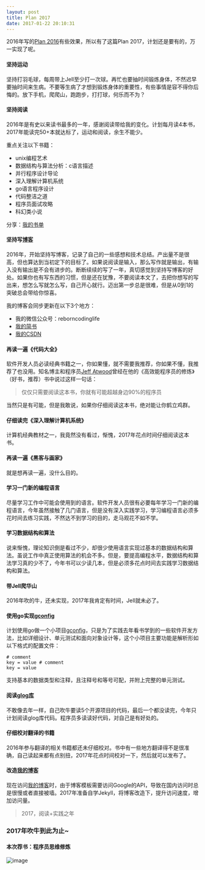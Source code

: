 ```yaml
---
layout: post
title: Plan 2017
date: 2017-01-22 20:10:31
---
```


2016年写的[Plan 2016](http://reborncodinglife.com/2016/01/13/plan-2016/)有些效果，所以有了这篇Plan 2017，计划还是要有的，万一实现了呢。

#### 坚持运动

坚持打羽毛球，每周带上Jell至少打一次球。再忙也要抽时间锻炼身体，不然迟早要抽时间来生病。不要等生病了才想到锻炼身体的重要性，有些事情是容不得你后悔的。放下手机，爬爬山，跑跑步，打打球，何乐而不为？

#### 坚持阅读

2016年是有史以来读书最多的一年，感谢阅读带给我的变化。计划每月读4本书，2017年能读完50+本就达标了，运动和阅读，余生不能少。

重点关注以下书籍：

- unix编程艺术
- 数据结构与算法分析：c语言描述
- 并行程序设计导论
- 深入理解计算机系统
- go语言程序设计
- 代码整洁之道
- 程序员面试攻略
- 科幻类小说

分享：[我的书单](http://reborncodinglife.com/2016/01/30/my-book-list/)

#### 坚持写[博客](http://reborncodinglife.com/)

2016年，开始坚持写博客，记录了自己的一些感想和技术总结。产出量不是很高，但也算达到当初定下的目标了。如果说阅读是输入，那么写作就是输出，有输入没有输出是不会有进步的。断断续续的写了一年，真切感觉到坚持写博客的好处。如果你也有写东西的习惯，但是还在犹豫，不要阅读本文了，去把你想写的写出来，想怎么写就怎么写，自己开心就行。迈出第一步总是很难，但是从0到1的突破总会带给你惊喜。

我的博客会同步更新在以下3个地方：

- 我的微信公众号：reborncodinglife
- [我的简书](http://www.jianshu.com/u/b2075cf393f8)
- [我的CSDN](http://blog.csdn.net/leo881205)

#### 再读一遍《代码大全》

软件开发人员必读经典书籍之一，你如果懂，就不需要我推荐，你如果不懂，我推荐了也没用。知名博主和程序员[Jeff Atwood](https://blog.codinghorror.com/)曾经在他的《高效能程序员的修炼》（好书，推荐）书中说过这样一句话：

>仅仅只需要阅读这本书，你就有可能超越身边90%的程序员

当然只是有可能，但是我敢说，如果你仔细阅读这本书，绝对能让你鹤立鸡群。

#### 仔细读完《深入理解计算机系统》

计算机经典教材之一，我竟然没有看过，惭愧，2017年花点时间仔细阅读这本书。

#### 再读一遍《黑客与画家》

就是想再读一遍，没什么目的。

#### 学习一门新的编程语言

尽量学习工作中可能会使用到的语言。软件开发人员很有必要每年学习一门新的编程语言，今年虽然接触了几门语言，但是没有深入实践学习，学习编程语言必须多花时间去练习实践，不然达不到学习的目的，走马观花不如不学。

#### 学习数据结构和算法

说来惭愧，理论知识倒是看过不少，却很少使用语言实现过基本的数据结构和算法。虽说工作中真正使用算法的机会不多。但是，要提高编程水平，数据结构和算法学习真的少不了，今年书可以少读几本，但是必须多花点时间去实践学习数据结构和算法。

#### 带Jell爬华山

2016年吹的牛，还未实现，2017年我肯定有时间，Jell就未必了。

#### 使用go实现[gconfig](https://github.com/songleo/gconfig)

计划使用go做一个小项目[gconfig](https://github.com/songleo/gconfig)，只是为了实践去年看书学到的一些软件开发方法，比如详细设计、单元测试和面向对象设计等，这个小项目主要功能是解析形如以下格式的配置文件：

```
# comment
key = value # comment
key = value
```

支持基本的数据类型和注释，且注释号和等号可配，并附上完整的单元测试。

#### 阅读[glog库](https://github.com/golang/glog)

不敢像去年一样，自己吹牛要读5个开源项目的代码，最后一个都没读完，今年只计划阅读glog库代码。程序员多读读好代码，对自己是有好处的。

#### 仔细校对翻译的书籍

2016年参与翻译的相关书籍都还未仔细校对。书中有一些地方翻译得不是很准确，自己读起来都有点别扭，2017年花点时间校对一下，然后就可以发布了。

#### 改造[我的博客](http://reborncodinglife.com/)

现在访问[我的博客](http://reborncodinglife.com/)时，由于博客模板需要访问Google的API，导致在国内访问时总是很慢或者直接被墙。2017年准备自学Jekyll，将博客改造下，提升访问速度，增加访问量。

>2017，阅读+实践之年

### 2017年吹牛到此为止~

#### 本次荐书：程序员思维修炼

![image](https://img14.360buyimg.com/n1/s200x200_jfs/t550/362/1052685479/369084/874ff16a/549377ebN61482616.jpg)

